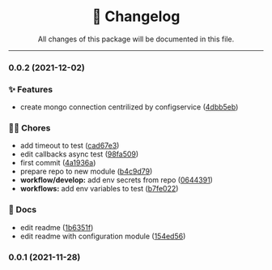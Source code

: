 <div align="center"><h1>📝 Changelog</h1><p>All changes of this package will be documented in this file.</p></div>

---

### 0.0.2 (2021-12-02)


### ✨ Features

* create mongo connection centrilized by configservice ([4dbb5eb](https://github.com/tresdoce/nestjs-database/commit/4dbb5ebf8809fd5feb30a58df44497584f46451a))


### 👨‍💻 Chores

* add timeout to test ([cad67e3](https://github.com/tresdoce/nestjs-database/commit/cad67e3693b1873e91795a8656eb1756d7fb4bc6))
* edit callbacks async test ([98fa509](https://github.com/tresdoce/nestjs-database/commit/98fa509f73b9354510ac34dbfea59307e329a31f))
* first commit ([4a1936a](https://github.com/tresdoce/nestjs-database/commit/4a1936aab1cc774ace167efcfc9fbc4039bac353))
* prepare repo to new module ([b4c9d79](https://github.com/tresdoce/nestjs-database/commit/b4c9d794c2af9d62d19e557e2c3cff64e7a84847))
* **workflow/develop:** add env secrets from repo ([0644391](https://github.com/tresdoce/nestjs-database/commit/0644391cc9c2177fe1aa7c14031b5d7cad3ccf08))
* **workflows:** add env variables to test ([b7fe022](https://github.com/tresdoce/nestjs-database/commit/b7fe022ab8189e9cf2e47165ae1ffd1aa22f4193))


### 📝 Docs

* edit readme ([1b6351f](https://github.com/tresdoce/nestjs-database/commit/1b6351f0933808b54913dd780ba67cc7179a862a))
* edit readme with configuration module ([154ed56](https://github.com/tresdoce/nestjs-database/commit/154ed56a605f96799955cbb4bfbcc06ef98d9ba9))

### 0.0.1 (2021-11-28)
